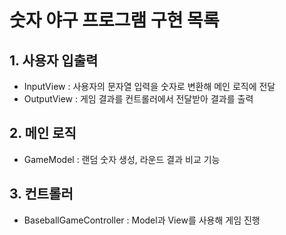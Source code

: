 # 숫자 야구 프로그램 구현 목록

## 1. 사용자 입출력

- InputView : 사용자의 문자열 입력을 숫자로 변환해 메인 로직에 전달
- OutputView : 게임 결과를 컨트롤러에서 전달받아 결과를 출력

## 2. 메인 로직

- GameModel : 랜덤 숫자 생성, 라운드 결과 비교 기능

## 3. 컨트롤러

- BaseballGameController : Model과 View를 사용해 게임 진행